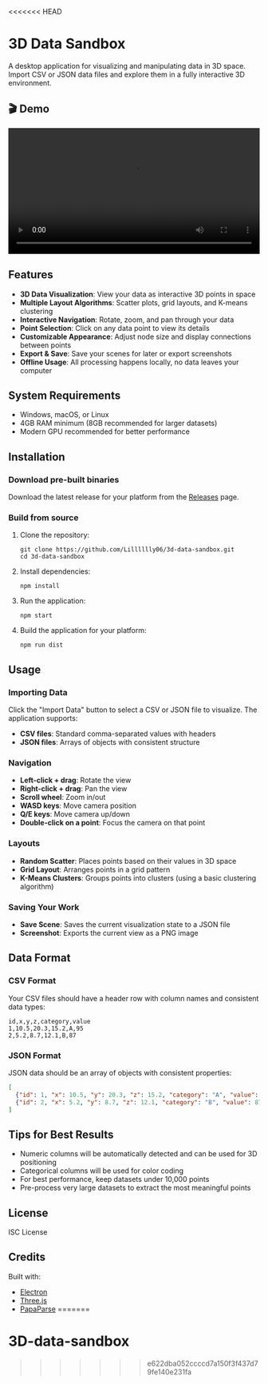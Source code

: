 <<<<<<< HEAD
# 3D Data Sandbox

A desktop application for visualizing and manipulating data in 3D space. Import CSV or JSON data files and explore them in a fully interactive 3D environment.

## 🎬 Demo

<video width="100%" controls>
  <source src="https://lilllly06.github.io/3D-data-sandbox/3D-data-box-demo.webm" type="video/webm">
  Your browser does not support the video tag.
</video>


## Features

- **3D Data Visualization**: View your data as interactive 3D points in space
- **Multiple Layout Algorithms**: Scatter plots, grid layouts, and K-means clustering
- **Interactive Navigation**: Rotate, zoom, and pan through your data
- **Point Selection**: Click on any data point to view its details
- **Customizable Appearance**: Adjust node size and display connections between points
- **Export & Save**: Save your scenes for later or export screenshots
- **Offline Usage**: All processing happens locally, no data leaves your computer

## System Requirements

- Windows, macOS, or Linux
- 4GB RAM minimum (8GB recommended for larger datasets)
- Modern GPU recommended for better performance

## Installation

### Download pre-built binaries

Download the latest release for your platform from the [Releases](https://github.com/Lilllllly06/3d-data-sandbox/releases) page.

### Build from source

1. Clone the repository:
   ```
   git clone https://github.com/Lilllllly06/3d-data-sandbox.git
   cd 3d-data-sandbox
   ```

2. Install dependencies:
   ```
   npm install
   ```

3. Run the application:
   ```
   npm start
   ```

4. Build the application for your platform:
   ```
   npm run dist
   ```

## Usage

### Importing Data

Click the "Import Data" button to select a CSV or JSON file to visualize. The application supports:

- **CSV files**: Standard comma-separated values with headers
- **JSON files**: Arrays of objects with consistent structure

### Navigation

- **Left-click + drag**: Rotate the view
- **Right-click + drag**: Pan the view
- **Scroll wheel**: Zoom in/out
- **WASD keys**: Move camera position
- **Q/E keys**: Move camera up/down
- **Double-click on a point**: Focus the camera on that point

### Layouts

- **Random Scatter**: Places points based on their values in 3D space
- **Grid Layout**: Arranges points in a grid pattern
- **K-Means Clusters**: Groups points into clusters (using a basic clustering algorithm)

### Saving Your Work

- **Save Scene**: Saves the current visualization state to a JSON file
- **Screenshot**: Exports the current view as a PNG image

## Data Format

### CSV Format

Your CSV files should have a header row with column names and consistent data types:

```
id,x,y,z,category,value
1,10.5,20.3,15.2,A,95
2,5.2,8.7,12.1,B,87
```

### JSON Format

JSON data should be an array of objects with consistent properties:

```json
[
  {"id": 1, "x": 10.5, "y": 20.3, "z": 15.2, "category": "A", "value": 95},
  {"id": 2, "x": 5.2, "y": 8.7, "z": 12.1, "category": "B", "value": 87}
]
```

## Tips for Best Results

- Numeric columns will be automatically detected and can be used for 3D positioning
- Categorical columns will be used for color coding
- For best performance, keep datasets under 10,000 points
- Pre-process very large datasets to extract the most meaningful points

## License

ISC License

## Credits

Built with:
- [Electron](https://www.electronjs.org/)
- [Three.js](https://threejs.org/)
- [PapaParse](https://www.papaparse.com/) 
=======
# 3D-data-sandbox
>>>>>>> e622dba052ccccd7a150f3f437d79fe140e231fa
